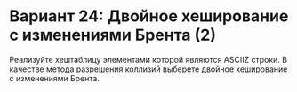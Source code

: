 # Вариант 24: Двойное хеширование с изменениями Брента (2)
Реализуйте хеш­таблицу элементами которой являются ASCII­Z строки. В качестве метода
разрешения коллизий выберете двойное хеширование с изменениями Брента.
